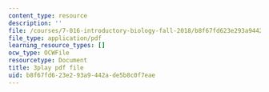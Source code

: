 ```yaml
---
content_type: resource
description: ''
file: /courses/7-016-introductory-biology-fall-2018/b8f67fd623e293a9442ade5b8c0f7eae_s1MoBTEcVYY.pdf
file_type: application/pdf
learning_resource_types: []
ocw_type: OCWFile
resourcetype: Document
title: 3play pdf file
uid: b8f67fd6-23e2-93a9-442a-de5b8c0f7eae
---
```

